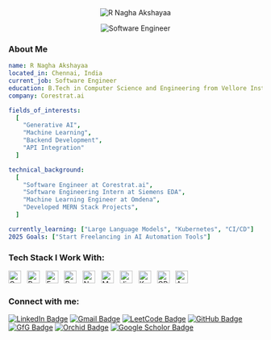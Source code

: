<br><br><br><br>

<p align="center">
  <img src="https://readme-typing-svg.herokuapp.com?font=Merriweather&size=48&duration=2500&pause=99999&color=7AE2CF&center=true&vCenter=true&width=1000&height=50&lines=R+Nagha+Akshayaa" alt="R Nagha Akshayaa" />
</p>


<p align="center">
  <img src="https://readme-typing-svg.herokuapp.com?font=Jetbrains+Mono&size=22&duration=2500&pause=250&color=077A7D&center=true&vCenter=true&width=1000&height=50&lines=Backend+Engineer;Building+Scalable+Systems;Innovating+with+AI-Powered+Automation" alt="Software Engineer" />
</p>

### About Me
```yaml
name: R Nagha Akshayaa
located_in: Chennai, India
current_job: Software Engineer
education: B.Tech in Computer Science and Engineering from Vellore Institute of Technology (GPA: 9.24/10)
company: Corestrat.ai

fields_of_interests:
  [
    "Generative AI",
    "Machine Learning",
    "Backend Development",
    "API Integration"
  ]

technical_background:
  [
    "Software Engineer at Corestrat.ai",
    "Software Engineering Intern at Siemens EDA",
    "Machine Learning Engineer at Omdena",
    "Developed MERN Stack Projects",
  ]

currently_learning: ["Large Language Models", "Kubernetes", "CI/CD"]
2025 Goals: ["Start Freelancing in AI Automation Tools"]
```

### Tech Stack I Work With:
[<img src="https://img.shields.io/badge/Golang-000000?logo=go&logoColor=00ADD8" alt="Go logo" title="Golang" height="25" />](#)
&nbsp;
[<img src="https://img.shields.io/badge/Python-000000?logo=python&logoColor=3776AB" alt="Python logo" title="Python" height="25" />](#)
&nbsp;
[<img src="https://img.shields.io/badge/FastAPI-000000?logo=fastapi&logoColor=009688" alt="FastAPI logo" title="FastAPI" height="25" />](#)
&nbsp;
[<img src="https://img.shields.io/badge/ReactJS-000000?logo=react&logoColor=61DAFB" alt="ReactJS logo" title="ReactJS" height="25" />](#)
&nbsp;
[<img src="https://img.shields.io/badge/Node.js-000000?logo=node.js&logoColor=339933" alt="Node.js logo" title="Node.js" height="25" />](#)
&nbsp;
[<img src="https://img.shields.io/badge/MongoDB-000000?logo=mongodb&logoColor=47A248" alt="MongoDB logo" title="MongoDB" height="25" />](#)
&nbsp;
[<img src="https://img.shields.io/badge/Jira-000000?logo=jira&logoColor=0052CC" alt="Jira logo" title="Jira" height="25" />](#)
&nbsp;
[<img src="https://img.shields.io/badge/Kafka-000000?logo=apache-kafka&logoColor=white" alt="Kafka logo" title="Kafka" height="25" />](#)
&nbsp;
[<img src="https://img.shields.io/badge/GPT-000000?logo=openai&logoColor=F0F0F0" alt="GPT logo" title="GPT" height="25" />](#)
&nbsp;
[<img src="https://img.shields.io/badge/Microsoft%20Azure-000000?logo=microsoftazure&logoColor=white" alt="Azure logo" title="Azure" height="25" />](#)


### Connect with me:
[![LinkedIn Badge](https://img.shields.io/badge/-LinkedIn-0A66C2?style=flat&logo=linkedin&logoColor=white"&link=https://www.linkedin.com/in/nagha-akshayaa/)](https://www.linkedin.com/in/nagha-akshayaa/)
[![Gmail Badge](https://img.shields.io/badge/-naghaakshayaa@gmail.com-c14438?style=flat-square&logo=Gmail&logoColor=white&link=mailto:naghaakshayaa@gmail.com)](mailto:naghaakshayaa@gmail.com)
[![LeetCode Badge](https://img.shields.io/badge/-LeetCode-FFA116?style=flat-square&logo=LeetCode&logoColor=white&link=https://leetcode.com/u/R_NAGHA_AKSHAYAA/)](https://leetcode.com/u/R_NAGHA_AKSHAYAA/)
[![GitHub Badge](https://img.shields.io/badge/-NAGHA--AKSHAYAA-black?style=flat-square&logo=github&logoColor=white&link=https://github.com/NAGHA-AKSHAYAA)](https://github.com/NAGHA-AKSHAYAA)
[![GfG Badge](https://img.shields.io/badge/-GeeksforGeeks-2F8D46?style=flat-square&logo=GeeksforGeeks&logoColor=white&link=https://www.geeksforgeeks.org/user/naghaakshayaa/)](https://www.geeksforgeeks.org/user/naghaakshayaa/)
[![Orchid Badge](https://img.shields.io/badge/-ORCID-A6CE39?style=flat&logo=orcid&logoColor=white)](https://orcid.org/0009-0005-1485-4749)
[![Google Scholor Badge](https://img.shields.io/badge/-Google%20Scholar-4285F4?style=flat&logo=googlescholar&logoColor=white)](https://scholar.google.com/citationshl=en&user=3OxA6j8AAAAJ)




